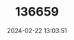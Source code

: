 ---
title: "136659"
category: "Leptonycteris yerbabuenae"
draft: false
date: 2024-02-22 13:03:51
languages:
  English: ["Lesser Long-nosed Bat"]
---